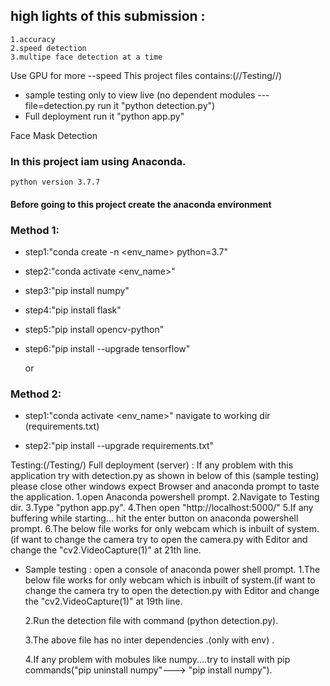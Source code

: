 ## high lights of this submission :
	1.accuracy
	2.speed detection
	3.multipe face detection at a time

Use GPU for more --speed
This project files contains:(//Testing//)
- sample testing only to view  live (no dependent modules ---file=detection.py run it "python detection.py")
- Full deployment run it "python app.py"

Face Mask Detection

### In this project iam using Anaconda.
	python version 3.7.7

#### Before going to this project create the anaconda environment
### Method 1:

- step1:"conda create -n <env_name> python=3.7"

- step2:"conda activate <env_name>"

- step3:"pip install numpy"

- step4:"pip install flask"

- step5:"pip install opencv-python"

- step6:"pip install --upgrade tensorflow"

	or
### Method 2:

- step1:"conda activate <env_name>"  navigate to working dir (requirements.txt)

- step2:"pip install --upgrade requirements.txt"


Testing:(/Testing/)
Full deployment (server) :
If any problem with this application try with detection.py as shown in below of this (sample testing)
please close other windows expect Browser and anaconda prompt to taste the application.
	1.open Anaconda powershell prompt.
	2.Navigate to Testing dir.
	3.Type  "python app.py".
	4.Then open "http://localhost:5000/" 
	5.If any buffering while starting... hit the enter button on anaconda powershell prompt.
	6.The below file works for only webcam which is inbuilt of  system.(if want to change the camera try to open the camera.py with Editor and change the "cv2.VideoCapture(1)"  at 21th line.
- Sample testing :
open a console of anaconda power shell prompt.
	1.The below file works for only webcam which is inbuilt of  system.(if want to change the camera try to open the detection.py with Editor and change the 		"cv2.VideoCapture(1)" at 19th line. 

	2.Run the detection file with command (python detection.py).

	3.The above file has no inter dependencies .(only with env) .

	4.If any problem with mobules like numpy....try to install with pip commands("pip uninstall numpy"---> "pip install numpy").







